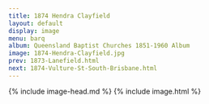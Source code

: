 ```yaml
---
title: 1874 Hendra Clayfield
layout: default
display: image
menu: barq
album: Queensland Baptist Churches 1851-1960 Album
image: 1874-Hendra-Clayfield.jpg
prev: 1873-Lanefield.html
next: 1874-Vulture-St-South-Brisbane.html
---
```

{% include image-head.md %}
{% include image.html %}